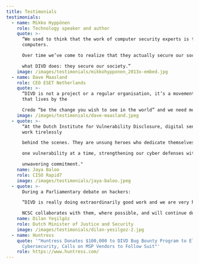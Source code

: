 ```yaml
---
title: Testimonials
testimonials:
  - name: Mikko Hyppönen
    role: Technology speaker and author
    quote: >-
      “We used to think that the work of computer security experts is to secure
      computers. 

      Over time we’ve come to realize that they actually secure our society. And that’s exactly 

      what DIVD does: they secure our society.”
    image: /images/testimonials/mikkohypponen_2013x-embed.jpg
  - name: Dave Maasland
    role: CEO ESET Netherlands
    quote: >-
      “DIVD is not a project or a regular organisation, it’s a movement, one
      that lives by the 

      Credo “be the change you wish to see in the world” and we need more of those to progress in the field of digital security.”
    image: /images/testimonials/dave-maasland.jpeg
  - quote: >-
      “At the Dutch Institute for Vulnerability Disclosure, digital sentinels
      work tirelessly 

      behind the scenes. They are unsung heroes who dedicate themselves to a safer internet, 

      one vulnerability at a time, strengthening our cyber defenses with quiet resolve and 

      unwavering commitment."
    name: Jaya Baloo
    role: CISO Rapid7
    image: /images/testimonials/jaya-baloo.jpeg
  - quote: >-
      During a Parliamentary debate on hackers:

      “DIVD is really doing extraordinarily good work and we are very happy with that. The 

      NCSC collaborates with them, where possible, and will continue doing that."
    name: Dilan Yeşilgöz
    role: Dutch Minister of Justice and Security
    image: /images/testimonials/dilan-yesilgoz-2.jpg
  - name: Huntress
    quote: '"Huntress Donates $100,000 to DIVD Bug Bounty Program to Elevate SMB
      Cybersecurity, Calls on MSP Vendors to Follow Suit"'
    role: https://www.huntress.com/
---
```

